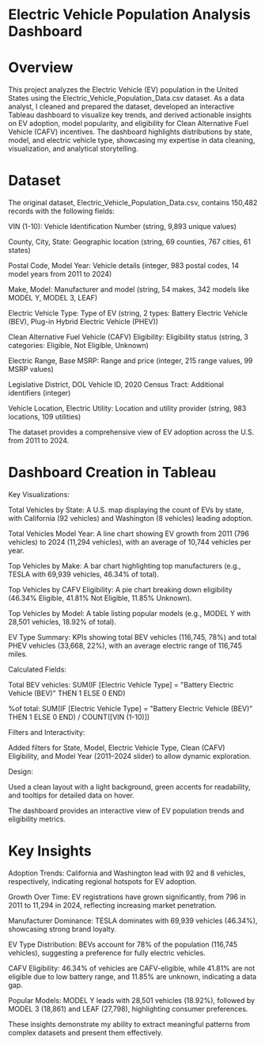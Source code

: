 # Electric Vehicle Population Analysis Dashboard

# Overview

This project analyzes the Electric Vehicle (EV) population in the United States using the Electric_Vehicle_Population_Data.csv dataset. As a data analyst, I cleaned and prepared the dataset, developed an interactive Tableau dashboard to visualize key trends, and derived actionable insights on EV adoption, model popularity, and eligibility for Clean Alternative Fuel Vehicle (CAFV) incentives. The dashboard highlights distributions by state, model, and electric vehicle type, showcasing my expertise in data cleaning, visualization, and analytical storytelling.

# Dataset

The original dataset, Electric_Vehicle_Population_Data.csv, contains 150,482 records with the following fields:

VIN (1-10): Vehicle Identification Number (string, 9,893 unique values)

County, City, State: Geographic location (string, 69 counties, 767 cities, 61 states)

Postal Code, Model Year: Vehicle details (integer, 983 postal codes, 14 model years from 2011 to 2024)

Make, Model: Manufacturer and model (string, 54 makes, 342 models like MODEL Y, MODEL 3, LEAF)

Electric Vehicle Type: Type of EV (string, 2 types: Battery Electric Vehicle (BEV), Plug-in Hybrid Electric Vehicle (PHEV))

Clean Alternative Fuel Vehicle (CAFV) Eligibility: Eligibility status (string, 3 categories: Eligible, Not Eligible, Unknown)

Electric Range, Base MSRP: Range and price (integer, 215 range values, 99 MSRP values)

Legislative District, DOL Vehicle ID, 2020 Census Tract: Additional identifiers (integer)

Vehicle Location, Electric Utility: Location and utility provider (string, 983 locations, 109 utilities)

The dataset provides a comprehensive view of EV adoption across the U.S. from 2011 to 2024.

# Dashboard Creation in Tableau

 Key Visualizations:

Total Vehicles by State: A U.S. map displaying the count of EVs by state, with California (92 vehicles) and Washington (8 vehicles) leading adoption.

Total Vehicles Model Year: A line chart showing EV growth from 2011 (796 vehicles) to 2024 (11,294 vehicles), with an average of 10,744 vehicles per year.

Top Vehicles by Make: A bar chart highlighting top manufacturers (e.g., TESLA with 69,939 vehicles, 46.34% of total).

Top Vehicles by CAFV Eligibility: A pie chart breaking down eligibility (46.34% Eligible, 41.81% Not Eligible, 11.85% Unknown).

Top Vehicles by Model: A table listing popular models (e.g., MODEL Y with 28,501 vehicles, 18.92% of total).

EV Type Summary: KPIs showing total BEV vehicles (116,745, 78%) and total PHEV vehicles (33,668, 22%), with an average electric range of 116,745 miles.

Calculated Fields:

Total BEV vehicles: SUM(IF [Electric Vehicle Type] = "Battery Electric Vehicle (BEV)" THEN 1 ELSE 0 END)

%of total: SUM(IF [Electric Vehicle Type] = "Battery Electric Vehicle (BEV)" THEN 1 ELSE 0 END) / COUNT([VIN (1-10)])

Filters and Interactivity:

Added filters for State, Model, Electric Vehicle Type, Clean (CAFV) Eligibility, and Model Year (2011–2024 slider) to allow dynamic exploration.

Design:


Used a clean layout with a light background, green accents for readability, and tooltips for detailed data on hover.

The dashboard provides an interactive view of EV population trends and eligibility metrics.

# Key Insights

Adoption Trends: California and Washington lead with 92 and 8 vehicles, respectively, indicating regional hotspots for EV adoption.

Growth Over Time: EV registrations have grown significantly, from 796 in 2011 to 11,294 in 2024, reflecting increasing market penetration.

Manufacturer Dominance: TESLA dominates with 69,939 vehicles (46.34%), showcasing strong brand loyalty.

EV Type Distribution: BEVs account for 78% of the population (116,745 vehicles), suggesting a preference for fully electric vehicles.

CAFV Eligibility: 46.34% of vehicles are CAFV-eligible, while 41.81% are not eligible due to low battery range, and 11.85% are unknown, indicating a data gap.

Popular Models: MODEL Y leads with 28,501 vehicles (18.92%), followed by MODEL 3 (18,861) and LEAF (27,798), highlighting consumer preferences.

These insights demonstrate my ability to extract meaningful patterns from complex datasets and present them effectively.
